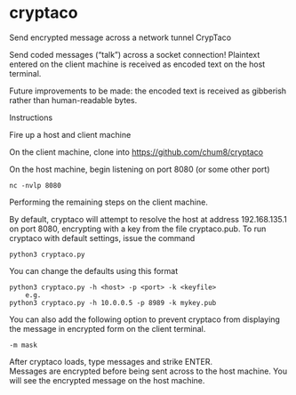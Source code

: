 # cryptaco
Send encrypted message across a network tunnel
CrypTaco

Send coded messages (“talk”) across a socket connection!  Plaintext entered on the client machine is received as encoded text on the host terminal.

Future improvements to be made: the encoded text is received as gibberish rather than human-readable bytes. 

Instructions

Fire up a host and client machine

On the client machine, clone into 	https://github.com/chum8/cryptaco

On the host machine, begin listening on port 8080 (or some other port)

	nc -nvlp 8080

Performing the remaining steps on the client machine.

By default, cryptaco will attempt to resolve the host at address 192.168.135.1 on port 8080, encrypting with a key from the file cryptaco.pub.  To run cryptaco with default settings, issue the command
	
	python3 cryptaco.py

You can change the defaults using this format
	
	python3 cryptaco.py -h <host> -p <port> -k <keyfile>
		e.g.
	python3 cryptaco.py -h 10.0.0.5 -p 8989 -k mykey.pub

You can also add the following option to prevent cryptaco from displaying the message in encrypted form on the client terminal.
	
	-m mask
  
  After cryptaco loads, type messages and strike ENTER.  
  Messages are encrypted before being sent across to the host machine.
  You will see the encrypted message on the host machine.
